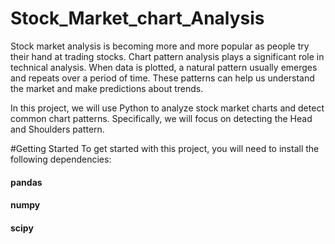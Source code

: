 # Stock_Market_chart_Analysis

Stock market analysis is becoming more and more popular as people try their hand at trading stocks. Chart pattern analysis plays a significant role in technical analysis. When data is plotted, a natural pattern usually emerges and repeats over a period of time. These patterns can help us understand the market and make predictions about trends.

In this project, we will use Python to analyze stock market charts and detect common chart patterns. Specifically, we will focus on detecting the Head and Shoulders pattern.

#Getting Started
To get started with this project, you will need to install the following dependencies:

#### pandas
#### numpy
#### scipy

